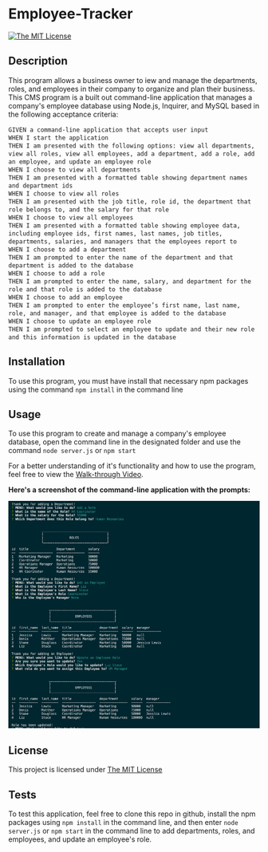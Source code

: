 # Employee-Tracker
[![The MIT License](https://img.shields.io/badge/License-MIT-yellow.svg)](https://opensource.org/licenses/MIT)


## Description
This program allows a business owner to iew and manage the departments, roles, and employees in their company to organize and plan their business. This CMS program is a built out command-line application that manages a company's employee database using Node.js, Inquirer, and MySQL based in the following acceptance criteria:

```
GIVEN a command-line application that accepts user input
WHEN I start the application
THEN I am presented with the following options: view all departments, view all roles, view all employees, add a department, add a role, add an employee, and update an employee role
WHEN I choose to view all departments
THEN I am presented with a formatted table showing department names and department ids
WHEN I choose to view all roles
THEN I am presented with the job title, role id, the department that role belongs to, and the salary for that role
WHEN I choose to view all employees
THEN I am presented with a formatted table showing employee data, including employee ids, first names, last names, job titles, departments, salaries, and managers that the employees report to
WHEN I choose to add a department
THEN I am prompted to enter the name of the department and that department is added to the database
WHEN I choose to add a role
THEN I am prompted to enter the name, salary, and department for the role and that role is added to the database
WHEN I choose to add an employee
THEN I am prompted to enter the employee’s first name, last name, role, and manager, and that employee is added to the database
WHEN I choose to update an employee role
THEN I am prompted to select an employee to update and their new role and this information is updated in the database
```

## Installation
To use this program, you must have install that necessary npm packages using the command ```npm install``` in the command line

## Usage
To use this program to create and manage a company's employee database, open the command line in the designated folder and use the command ```node server.js``` or ```npm start```

For a better understanding of it's functionality and how to use the program, feel free to view the [Walk-through Video](https://watch.screencastify.com/v/J2S4KcrUUaxdag8EZW4h).

**Here's a screenshot of the command-line application with the prompts:**

![MockUp](./images/Screen%20Shot%202022-11-17%20at%209.27.58%20AM.png)


## License
This project is licensed under [The MIT License](https://opensource.org/licenses/MIT)


## Tests
To test this application, feel free to clone this repo in github, install the npm packages using ```npm install``` in the command line, and then enter ```node server.js``` or ```npm start``` in the command line to add departments, roles, and employees, and update an employee's role.	
